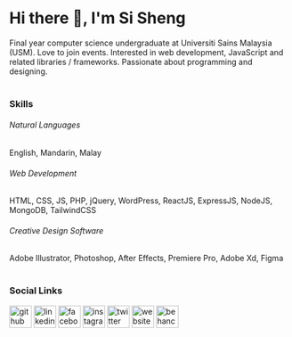 # Hi there 👋, I'm Si Sheng
Final year computer science undergraduate at Universiti Sains Malaysia (USM). Love to join events. Interested in web development, JavaScript and related libraries / frameworks. Passionate about programming and designing.<br><br>

### Skills
###### Natural Languages
English, Mandarin, Malay<br>

###### Web Development
HTML, CSS, JS, PHP, jQuery, WordPress, ReactJS, ExpressJS, NodeJS, MongoDB, TailwindCSS<br>

###### Creative Design Software
Adobe Illustrator, Photoshop, After Effects, Premiere Pro, Adobe Xd, Figma<br><br>

### Social Links
[<img src='https://cdn.jsdelivr.net/npm/simple-icons@3.0.1/icons/github.svg' alt='github' height='40'>](https://github.com/sisheng1998)
[<img src='https://cdn.jsdelivr.net/npm/simple-icons@3.0.1/icons/linkedin.svg' alt='linkedin' height='40'>](https://www.linkedin.com/in/sisheng1998/)
[<img src='https://cdn.jsdelivr.net/npm/simple-icons@3.0.1/icons/facebook.svg' alt='facebook' height='40'>](https://www.facebook.com/SteammerSheng)
[<img src='https://cdn.jsdelivr.net/npm/simple-icons@3.0.1/icons/instagram.svg' alt='instagram' height='40'>](https://www.instagram.com/steammer_sheng/)
[<img src='https://cdn.jsdelivr.net/npm/simple-icons@3.0.1/icons/twitter.svg' alt='twitter' height='40'>](https://twitter.com/sisheng1998)
[<img src='https://cdn.jsdelivr.net/npm/simple-icons@3.0.1/icons/icloud.svg' alt='website' height='40'>](https://sisheng.asia)
[<img src='https://cdn.jsdelivr.net/npm/simple-icons@3.0.1/icons/behance.svg' alt='behance' height='40'>](https://www.behance.net/sisheng1998)  
